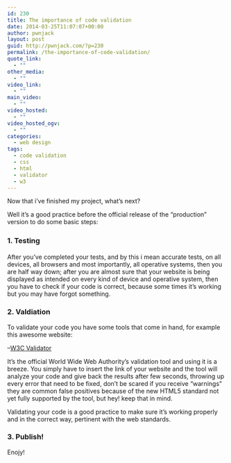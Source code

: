 ```yaml
---
id: 230
title: The importance of code validation
date: 2014-03-25T11:07:07+00:00
author: pwnjack
layout: post
guid: http://pwnjack.com/?p=230
permalink: /the-importance-of-code-validation/
quote_link:
  - ""
other_media:
  - ""
video_link:
  - ""
main_video:
  - ""
video_hosted:
  - ""
video_hosted_ogv:
  - ""
categories:
  - web design
tags:
  - code validation
  - css
  - html
  - validator
  - w3
---
```

Now that i&#8217;ve finished my project, what&#8217;s next?

Well it&#8217;s a good practice before the official release of the &#8220;production&#8221; version to do some basic steps:

### <span style="line-height: 1.5em;">1. Testing</span>

After you&#8217;ve completed your tests, and by this i mean accurate tests, on all devices, all browsers and most importantly, all operative systems, then you are half way down; after you are almost sure that your website is being displayed as intended on every kind of device and operative system, then you have to check if your code is correct, because some times it&#8217;s working but you may have forgot something.

### 2. Valdiation

To validate your code you have some tools that come in hand, for example this awesome website:

&#8211;<a title="W3C Validator" href="http://validator.w3.org" target="_blank">W3C Validator</a>

It&#8217;s the official World Wide Web Authority&#8217;s validation tool and using it is a breeze. You simply have to insert the link of your website and the tool will analyze your code and give back the results after few seconds, throwing up every error that need to be fixed, don&#8217;t be scared if you receive &#8220;warnings&#8221; they are common false positives because of the new HTML5 standard not yet fully supported by the tool, but hey! keep that in mind.

Validating your code is a good practice to make sure it&#8217;s working properly and in the correct way, pertinent with the web standards.

### 3. Publish!

Enojy!